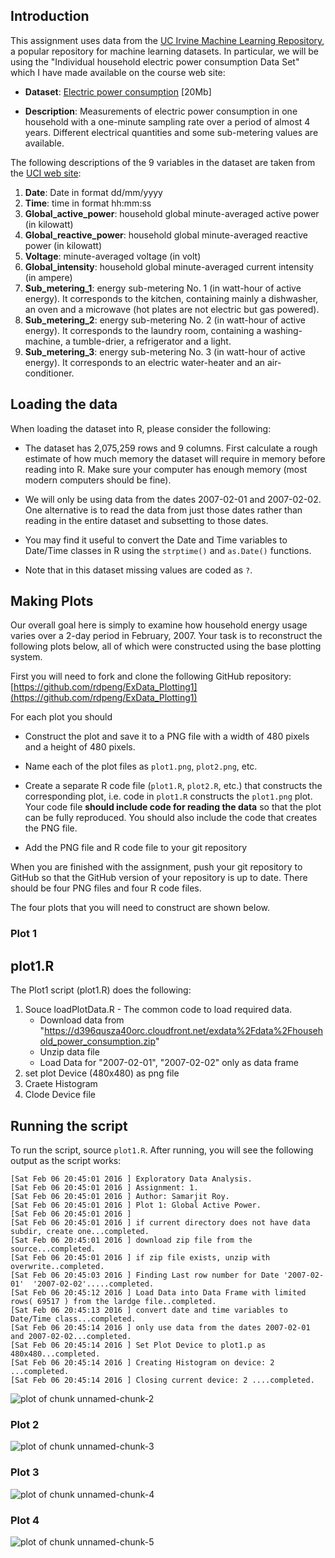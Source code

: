 ## Introduction

This assignment uses data from
the <a href="http://archive.ics.uci.edu/ml/">UC Irvine Machine
Learning Repository</a>, a popular repository for machine learning
datasets. In particular, we will be using the "Individual household
electric power consumption Data Set" which I have made available on
the course web site:


* <b>Dataset</b>: <a href="https://d396qusza40orc.cloudfront.net/exdata%2Fdata%2Fhousehold_power_consumption.zip">Electric power consumption</a> [20Mb]

* <b>Description</b>: Measurements of electric power consumption in
one household with a one-minute sampling rate over a period of almost
4 years. Different electrical quantities and some sub-metering values
are available.


The following descriptions of the 9 variables in the dataset are taken
from
the <a href="https://archive.ics.uci.edu/ml/datasets/Individual+household+electric+power+consumption">UCI
web site</a>:

<ol>
<li><b>Date</b>: Date in format dd/mm/yyyy </li>
<li><b>Time</b>: time in format hh:mm:ss </li>
<li><b>Global_active_power</b>: household global minute-averaged active power (in kilowatt) </li>
<li><b>Global_reactive_power</b>: household global minute-averaged reactive power (in kilowatt) </li>
<li><b>Voltage</b>: minute-averaged voltage (in volt) </li>
<li><b>Global_intensity</b>: household global minute-averaged current intensity (in ampere) </li>
<li><b>Sub_metering_1</b>: energy sub-metering No. 1 (in watt-hour of active energy). It corresponds to the kitchen, containing mainly a dishwasher, an oven and a microwave (hot plates are not electric but gas powered). </li>
<li><b>Sub_metering_2</b>: energy sub-metering No. 2 (in watt-hour of active energy). It corresponds to the laundry room, containing a washing-machine, a tumble-drier, a refrigerator and a light. </li>
<li><b>Sub_metering_3</b>: energy sub-metering No. 3 (in watt-hour of active energy). It corresponds to an electric water-heater and an air-conditioner.</li>
</ol>

## Loading the data





When loading the dataset into R, please consider the following:

* The dataset has 2,075,259 rows and 9 columns. First
calculate a rough estimate of how much memory the dataset will require
in memory before reading into R. Make sure your computer has enough
memory (most modern computers should be fine).

* We will only be using data from the dates 2007-02-01 and
2007-02-02. One alternative is to read the data from just those dates
rather than reading in the entire dataset and subsetting to those
dates.

* You may find it useful to convert the Date and Time variables to
Date/Time classes in R using the `strptime()` and `as.Date()`
functions.

* Note that in this dataset missing values are coded as `?`.


## Making Plots

Our overall goal here is simply to examine how household energy usage
varies over a 2-day period in February, 2007. Your task is to
reconstruct the following plots below, all of which were constructed
using the base plotting system.

First you will need to fork and clone the following GitHub repository:
[https://github.com/rdpeng/ExData_Plotting1](https://github.com/rdpeng/ExData_Plotting1)


For each plot you should

* Construct the plot and save it to a PNG file with a width of 480
pixels and a height of 480 pixels.

* Name each of the plot files as `plot1.png`, `plot2.png`, etc.

* Create a separate R code file (`plot1.R`, `plot2.R`, etc.) that
constructs the corresponding plot, i.e. code in `plot1.R` constructs
the `plot1.png` plot. Your code file **should include code for reading
the data** so that the plot can be fully reproduced. You should also
include the code that creates the PNG file.

* Add the PNG file and R code file to your git repository

When you are finished with the assignment, push your git repository to
GitHub so that the GitHub version of your repository is up to
date. There should be four PNG files and four R code files.


The four plots that you will need to construct are shown below. 


### Plot 1

## plot1.R

The Plot1 script (plot1.R) does the following:
1. Souce loadPlotData.R - The common code to load required data.
	* Download data from "https://d396qusza40orc.cloudfront.net/exdata%2Fdata%2Fhousehold_power_consumption.zip"
	* Unzip data file
	* Load Data for "2007-02-01", "2007-02-02" only as data frame 
2. set plot Device (480x480) as png file
3. Craete Histogram 
4. Clode Device file

## Running the script
To run the script, source `plot1.R`. After running, you will see the following output as the script works:
```
[Sat Feb 06 20:45:01 2016 ] Exploratory Data Analysis.
[Sat Feb 06 20:45:01 2016 ] Assignment: 1.
[Sat Feb 06 20:45:01 2016 ] Author: Samarjit Roy.
[Sat Feb 06 20:45:01 2016 ] Plot 1: Global Active Power.
[Sat Feb 06 20:45:01 2016 ] 
[Sat Feb 06 20:45:01 2016 ] if current directory does not have data subdir, create one...completed.
[Sat Feb 06 20:45:01 2016 ] download zip file from the source...completed.
[Sat Feb 06 20:45:01 2016 ] if zip file exists, unzip with overwrite..completed.
[Sat Feb 06 20:45:03 2016 ] Finding Last row number for Date '2007-02-01'  '2007-02-02'.....completed.
[Sat Feb 06 20:45:12 2016 ] Load Data into Data Frame with limited rows( 69517 ) from the lardge file..completed.
[Sat Feb 06 20:45:13 2016 ] convert date and time variables to Date/Time class...completed.
[Sat Feb 06 20:45:14 2016 ] only use data from the dates 2007-02-01 and 2007-02-02...completed.
[Sat Feb 06 20:45:14 2016 ] Set Plot Device to plot1.p as 480x480...completed.
[Sat Feb 06 20:45:14 2016 ] Creating Histogram on device: 2 ...completed.
[Sat Feb 06 20:45:14 2016 ] Closing current device: 2 ....completed.
```
![plot of chunk unnamed-chunk-2](figure/unnamed-chunk-2.png) 


### Plot 2

![plot of chunk unnamed-chunk-3](figure/unnamed-chunk-3.png) 


### Plot 3

![plot of chunk unnamed-chunk-4](figure/unnamed-chunk-4.png) 


### Plot 4

![plot of chunk unnamed-chunk-5](figure/unnamed-chunk-5.png) 

